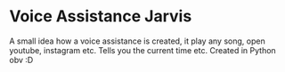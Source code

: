 # Voice Assistance Jarvis
 A small idea how a voice assistance is created, it play any song, open youtube, instagram etc. Tells you the current time etc. Created in Python obv :D
